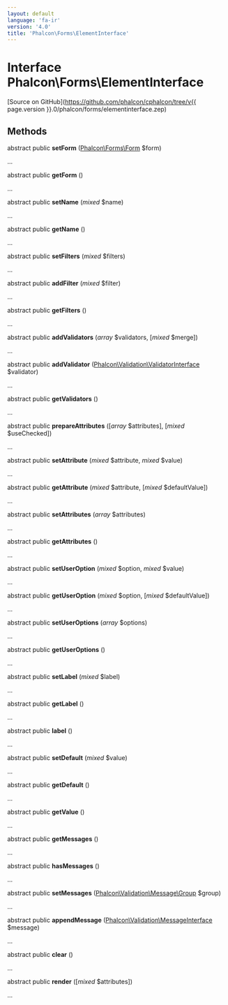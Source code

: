 ```yaml
---
layout: default
language: 'fa-ir'
version: '4.0'
title: 'Phalcon\Forms\ElementInterface'
---
```


# Interface **Phalcon\Forms\ElementInterface**

[Source on GitHub](https://github.com/phalcon/cphalcon/tree/v{{ page.version }}.0/phalcon/forms/elementinterface.zep)

## Methods

abstract public **setForm** ([Phalcon\Forms\Form](Phalcon_Forms_Form) $form)

...

abstract public **getForm** ()

...

abstract public **setName** (*mixed* $name)

...

abstract public **getName** ()

...

abstract public **setFilters** (*mixed* $filters)

...

abstract public **addFilter** (*mixed* $filter)

...

abstract public **getFilters** ()

...

abstract public **addValidators** (*array* $validators, [*mixed* $merge])

...

abstract public **addValidator** ([Phalcon\Validation\ValidatorInterface](Phalcon_Validation_ValidatorInterface) $validator)

...

abstract public **getValidators** ()

...

abstract public **prepareAttributes** ([*array* $attributes], [*mixed* $useChecked])

...

abstract public **setAttribute** (*mixed* $attribute, *mixed* $value)

...

abstract public **getAttribute** (*mixed* $attribute, [*mixed* $defaultValue])

...

abstract public **setAttributes** (*array* $attributes)

...

abstract public **getAttributes** ()

...

abstract public **setUserOption** (*mixed* $option, *mixed* $value)

...

abstract public **getUserOption** (*mixed* $option, [*mixed* $defaultValue])

...

abstract public **setUserOptions** (*array* $options)

...

abstract public **getUserOptions** ()

...

abstract public **setLabel** (*mixed* $label)

...

abstract public **getLabel** ()

...

abstract public **label** ()

...

abstract public **setDefault** (*mixed* $value)

...

abstract public **getDefault** ()

...

abstract public **getValue** ()

...

abstract public **getMessages** ()

...

abstract public **hasMessages** ()

...

abstract public **setMessages** ([Phalcon\Validation\Message\Group](Phalcon_Validation_Message_Group) $group)

...

abstract public **appendMessage** ([Phalcon\Validation\MessageInterface](Phalcon_Validation_MessageInterface) $message)

...

abstract public **clear** ()

...

abstract public **render** ([*mixed* $attributes])

...